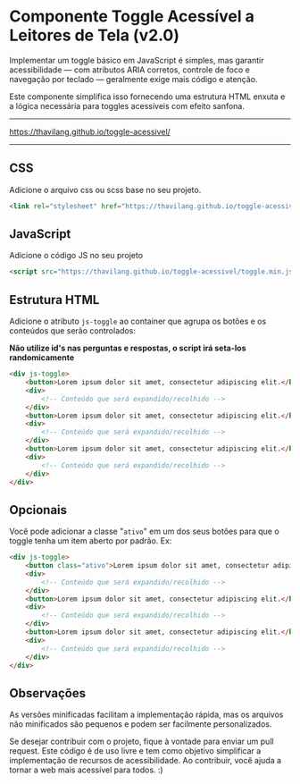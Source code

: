 # Componente Toggle Acessível a Leitores de Tela (v2.0)

Implementar um toggle básico em JavaScript é simples, mas garantir acessibilidade — com atributos ARIA corretos, controle de foco e navegação por teclado — geralmente exige mais código e atenção.

Este componente simplifica isso fornecendo uma estrutura HTML enxuta e a lógica necessária para toggles acessíveis com efeito sanfona.

----------------------------------------------------

https://thavilang.github.io/toggle-acessivel/

----------------------------------------------------

## CSS
Adicione o arquivo css ou scss base no seu projeto.
```HTML
<link rel="stylesheet" href="https://thavilang.github.io/toggle-acessivel/toggle.min.css">
```

## JavaScript
Adicione o código JS no seu projeto
```HTML
<script src="https://thavilang.github.io/toggle-acessivel/toggle.min.js"></script>
```

## Estrutura HTML
Adicione o atributo ```js-toggle``` ao container que agrupa os botões e os conteúdos que serão controlados:

**Não utilize id's nas perguntas e respostas, o script irá seta-los randomicamente**

```HTML
<div js-toggle>
    <button>Lorem ipsum dolor sit amet, consectetur adipiscing elit.</button>
    <div>
        <!-- Conteúdo que será expandido/recolhido -->
    </div>
    <button>Lorem ipsum dolor sit amet, consectetur adipiscing elit.</button>
    <div>
        <!-- Conteúdo que será expandido/recolhido -->
    </div>
    <button>Lorem ipsum dolor sit amet, consectetur adipiscing elit.</button>
    <div>
        <!-- Conteúdo que será expandido/recolhido -->
    </div>
</div>
```

## Opcionais
Você pode adicionar a classe "```ativo```" em um dos seus botões para que o toggle tenha um item aberto por padrão. Ex:

```HTML
<div js-toggle>
    <button class="ativo">Lorem ipsum dolor sit amet, consectetur adipiscing elit.</button>
    <div>
        <!-- Conteúdo que será expandido/recolhido -->
    </div>
    <button>Lorem ipsum dolor sit amet, consectetur adipiscing elit.</button>
    <div>
        <!-- Conteúdo que será expandido/recolhido -->
    </div>
    <button>Lorem ipsum dolor sit amet, consectetur adipiscing elit.</button>
    <div>
        <!-- Conteúdo que será expandido/recolhido -->
    </div>
</div>
```

## Observações
As versões minificadas facilitam a implementação rápida, mas os arquivos não minificados são pequenos e podem ser facilmente personalizados.

Se desejar contribuir com o projeto, fique à vontade para enviar um pull request. Este código é de uso livre e tem como objetivo simplificar a implementação de recursos de acessibilidade. Ao contribuir, você ajuda a tornar a web mais acessível para todos. :)